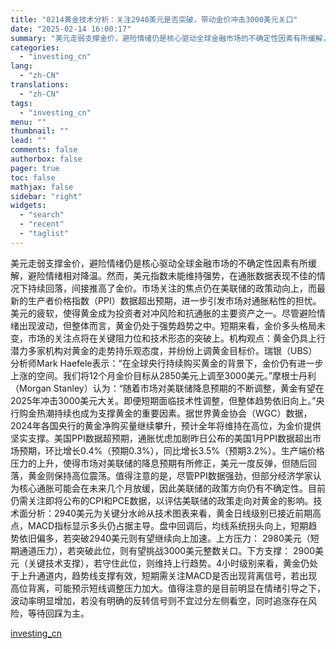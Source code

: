 ```yaml
---
title: "0214黄金技术分析：关注2940美元是否突破，带动金价冲击3000美元关口"
date: "2025-02-14 16:00:17"
summary: "美元走弱支撑金价，避险情绪仍是核心驱动全球金融市场的不确定性因素有所缓解，避险情绪相对降温。然而，美..."
categories:
  - "investing_cn"
lang:
  - "zh-CN"
translations:
  - "zh-CN"
tags:
  - "investing_cn"
menu: ""
thumbnail: ""
lead: ""
comments: false
authorbox: false
pager: true
toc: false
mathjax: false
sidebar: "right"
widgets:
  - "search"
  - "recent"
  - "taglist"
---
```


美元走弱支撑金价，避险情绪仍是核心驱动全球金融市场的不确定性因素有所缓解，避险情绪相对降温。然而，美元指数未能维持强势，在通胀数据表现不佳的情况下持续回落，间接推高了金价。市场关注的焦点仍在美联储的政策动向上，而最新的生产者价格指数（PPI）数据超出预期，进一步引发市场对通胀粘性的担忧。美元的疲软，使得黄金成为投资者对冲风险和抗通胀的主要资产之一。尽管避险情绪出现波动，但整体而言，黄金仍处于强势趋势之中。短期来看，金价多头格局未变，市场的关注点将在关键阻力位和技术形态的突破上。机构观点：黄金仍具上行潜力多家机构对黄金的走势持乐观态度，并纷纷上调黄金目标价。瑞银（UBS）分析师Mark Haefele表示：“在全球央行持续购买黄金的背景下，金价仍有进一步上涨的空间。我们将12个月金价目标从2850美元上调至3000美元。”摩根士丹利（Morgan Stanley）认为：“随着市场对美联储降息预期的不断调整，黄金有望在2025年冲击3000美元大关。即便短期面临技术性调整，但整体趋势依旧向上。”央行购金热潮持续也成为支撑黄金的重要因素。据世界黄金协会（WGC）数据，2024年各国央行的黄金净购买量继续攀升，预计全年将维持在高位，为金价提供坚实支撑。美国PPI数据超预期，通胀忧虑加剧昨日公布的美国1月PPI数据超出市场预期，环比增长0.4%（预期0.3%），同比增长3.5%（预期3.2%）。生产端价格压力的上升，使得市场对美联储的降息预期有所修正，美元一度反弹，但随后回落，黄金则保持高位震荡。值得注意的是，尽管PPI数据强劲，但部分经济学家认为核心通胀可能会在未来几个月放缓，因此美联储的政策方向仍有不确定性。目前仍需关注即将公布的CPI和PCE数据，以评估美联储的政策走向对黄金的影响。技术面分析：2940美元为关键分水岭从技术图表来看，黄金日线级别已接近前期高点，MACD指标显示多头仍占据主导。盘中回调后，均线系统拐头向上，短期趋势依旧偏多，若突破2940美元则有望继续向上加速。上方压力： 2980美元（短期通道压力），若突破此位，则有望挑战3000美元整数关口。下方支撑： 2900美元（关键技术支撑），若守住此位，则维持上行趋势。4小时级别来看，黄金仍处于上升通道内，趋势线支撑有效，短期需关注MACD是否出现背离信号，若出现高位背离，可能预示短线调整压力加大。值得注意的是目前明显在情绪引导之下，波动率明显增加，若没有明确的反转信号则不宜过分左侧看空，同时追涨存在风险，等待回踩为主。

[investing_cn](https://cn.investing.com/news/commodities-news/article-2671567)
